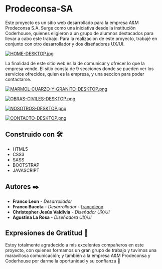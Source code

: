 # Prodeconsa-SA

Este proyecto es un sitio web desarrollado para la empresa A&M Prodeconsa S.A. Surge como una iniciativa desde la institución Coderhouse, quienes 
eligieron a un grupo de alumnos destacados para llevar a cabo este trabajo. Para la realización de este proyecto, trabajé en conjunto con 
otro desarrollador y dos diseñadores UX/UI.

[![HOME-DESKTOP.jpg](https://i.postimg.cc/bYmgvxXV/HOME-DESKTOP.jpg)](https://postimg.cc/vD6fq6Z5)

La finalidad de este sitio web es la de comunicar y ofrecer lo que la empresa vende. El sitio consta de 9 secciones donde se pueden ver los servicios
ofrecidos, quien es la empresa, y una seccion para poder contactarse.

[![MARMOL-CUARZO-Y-GRANITO-DESKTOP.png](https://i.postimg.cc/FHH7HS4p/MARMOL-CUARZO-Y-GRANITO-DESKTOP.png)](https://postimg.cc/Whx29htq)

[![OBRAS-CIVILES-DESKTOP.png](https://i.postimg.cc/N0WMDPrC/OBRAS-CIVILES-DESKTOP.png)](https://postimg.cc/mcyB2jj7)

[![NOSOTROS-DESKTOP.png](https://i.postimg.cc/BnzQZwNZ/NOSOTROS-DESKTOP.png)](https://postimg.cc/ZWrhVH1X)

[![CONTACTO-DESKTOP.png](https://i.postimg.cc/26RkhbPP/CONTACTO-DESKTOP.png)](https://postimg.cc/KKfhyzcN)

## Construido con 🛠️

* HTML5
* CSS3
* SASS
* BOOTSTRAP
* JAVASCRIPT

## Autores ✒️

* **Franco Leon** - *Desarrollador*
* **Franco Buceta** - *Desarrollador* - [francoleon](https://github.com/francobuceta/)
* **Christopher Jesús Valdivia** - *Diseñador UX/UI*
* **Agustina La Rosa** - *Diseñadora UX/UI*

## Expresiones de Gratitud 🎁

Estoy totalmente agradecido a mis excelentes compañeros en este proyecto, con quienes formamos un gran grupo de trabajo y tuvimos una maravillosa
comunicación; y también a la empresa A&M Prodeconsa y Coderhouse por darme la oportunidad y su confianza :raised_hands:
